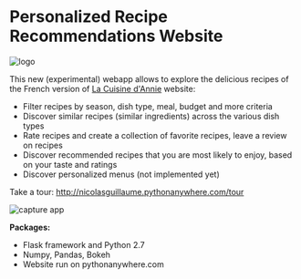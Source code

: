 # Personalized Recipe Recommendations Website

![logo](http://lacuisinedannie.20minutes.fr/headerca2.png)

This new (experimental) webapp allows to explore the delicious recipes of the French version of [La Cuisine d'Annie](http://lacuisinedannie.20minutes.fr) website:

- Filter recipes by season, dish type, meal, budget and more criteria
- Discover similar recipes (similar ingredients) across the various dish types
- Rate recipes and create a collection of favorite recipes, leave a review on recipes
- Discover recommended recipes that you are most likely to enjoy, based on your taste and ratings
- Discover personalized menus (not implemented yet)

Take a tour: http://nicolasguillaume.pythonanywhere.com/tour

![capture app](http://nicolasguillaume.pythonanywhere.com/static/tour/2.JPG)

**Packages:**

- Flask framework and Python 2.7
- Numpy, Pandas, Bokeh
- Website run on pythonanywhere.com

